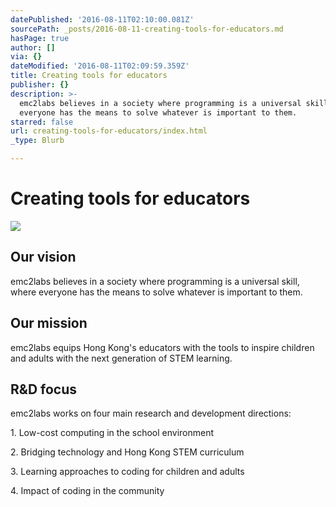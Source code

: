 ```yaml
---
datePublished: '2016-08-11T02:10:00.081Z'
sourcePath: _posts/2016-08-11-creating-tools-for-educators.md
hasPage: true
author: []
via: {}
dateModified: '2016-08-11T02:09:59.359Z'
title: Creating tools for educators
publisher: {}
description: >-
  emc2labs believes in a society where programming is a universal skill, where
  everyone has the means to solve whatever is important to them.
starred: false
url: creating-tools-for-educators/index.html
_type: Blurb

---
```

# Creating tools for educators
![](https://the-grid-user-content.s3-us-west-2.amazonaws.com/71e6a327-c0f5-44a0-b4ee-febb09e25812.jpg)

## Our vision

emc2labs believes in a society where programming is a universal skill, where everyone has the means to solve whatever is important to them.

## Our mission

emc2labs equips Hong Kong's educators with the tools to inspire children and adults with the next generation of STEM learning.

## R&D focus

emc2labs works on four main research and development directions:

1\. Low-cost computing in the school environment

2\. Bridging technology and Hong Kong STEM curriculum

3\. Learning approaches to coding for children and adults

4\. Impact of coding in the community